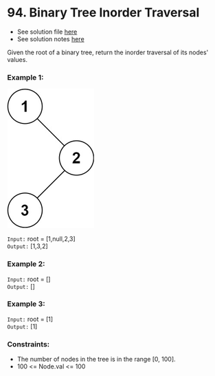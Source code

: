 # 94. Binary Tree Inorder Traversal

- See solution file [here](./solution.cpp)
- See solution notes [here](./94%20In%20Order%20Tree%20Traversal.pdf)

Given the root of a binary tree, return the inorder traversal of its nodes' values.


### Example 1:

![Example 1 Image](./inorder_1.jpg)

`Input:` root = [1,null,2,3]  
`Output:` [1,3,2]  

### Example 2:

`Input:` root = []  
`Output:` []  

### Example 3:

`Input:` root = [1]  
`Output:` [1]  
 

### Constraints:

- The number of nodes in the tree is in the range [0, 100].
- 100 <= Node.val <= 100